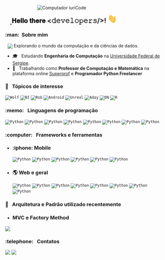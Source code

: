 <html>
<img src="https://raw.githubusercontent.com/MicaelliMedeiros/micaellimedeiros/master/image/computer-illustration.png" min-width="400px" max-width="400px" width="400px" align="right" alt="Computador iuriCode">
<p align="left">
<h2><a id="user-content--𝐇𝐞𝐥𝐥𝐨-𝐭𝐡𝐞𝐫𝐞-𝐟𝐞𝐥𝐥𝐨𝐰-𝚍𝚎𝚟𝚎𝚕𝚘𝚙𝚎𝚛𝚜-" class="anchor" aria-hidden="true" href="#-𝐇𝐞𝐥𝐥𝐨-𝐭𝐡𝐞𝐫𝐞-𝐟𝐞𝐥𝐥𝐨𝐰-𝚍𝚎𝚟𝚎𝚕𝚘𝚙𝚎𝚛𝚜-">
<svg class="octicon octicon-link" viewBox="0 0 16 16" version="1.1" width="16" height="16" aria-hidden="true">
</svg>
</a> 
<strong>𝐇𝐞𝐥𝐥𝐨 𝐭𝐡𝐞𝐫𝐞 &lt;𝚍𝚎𝚟𝚎𝚕𝚘𝚙𝚎𝚛𝚜/&gt;! </strong>
<a href="#"><img src="https://github.com/ABSphreak/ABSphreak/raw/master/gifs/Hi.gif" width="30px" style="max-width:100%;"></a></h2>
</p>
<p align="left"> 
  <h3> :man: &nbsp;Sobre mim </h3>

&nbsp;  <a href="#" alt="Dados">
<img src="https://www.globaltec.com.br/wp-content/uploads/2021/01/5ab1a21aaafa93397c0d6eedcb24731e-computer-laptop-icon-by-vexels.png" width="30px" align='center'></a> Explorando o mundo da computação e da ciências de dados.
- 🎓 &nbsp; Estudando **Engenharia de Computação** na <a href="https://www.ufs.br">Universidade Federal de Sergipe</a>.
- 💼 &nbsp; Trabalhando como **Professor de Computação e Matemática** na plataforma online <a href="https://www.superprof.com.br/">Superprof</a> e **Programador Python Freelancer**

</p>
<h3> 🤔 &nbsp; Tópicos de interesse </h3>
 <code><img height="30" src="https://img.shields.io/badge/Wolfram%20Alpha-4A4A55?style=flat&logo=Wolfram&logoColor=FF3E00" alt="Wolf"/></code>
  <code><img height="30" src="https://img.shields.io/badge/Power%20BI-FFA500?style=flat&logo=Power+BI&logoColor=black" style="borderRadius=9000px 30px;" alt="BI"/></code>
  <code><img height="30" src="https://img.shields.io/badge/Robótica-9146FF?style=flat&logo=Instructables&logoColor=white" alt="Rob"/></code>
    <code><img height="30" src="https://img.shields.io/badge/-Mobile%20Dev.-171615?style=flat&logo=Android&color=262673" alt="Android"/></code>
    <code><img height="30" src="https://img.shields.io/badge/Game%20Dev.-black?style=flat&logo=Unreal%20Engine&logoColor=white" alt="Unreal"/></code>
    <code><img height="30" src="https://img.shields.io/badge/-Hackaday-171615?style=flat&logo=Hackaday&color=262673" alt="Aday"/></code>
    <code><img height="30" src="https://img.shields.io/badge/-Design%20Patterns-171615?style=flat&logo=Designer%20News&color=262673" alt="DN"/></code>
     <code><img height="30" src="https://img.shields.io/badge/-R-171615?style=flat&logo=R&logoColor=blue&color=white" alt="R"/></code>
    
<h3> :memo: &nbsp; Linguagens de programação </h3>

   <code><img height="30" src="https://img.shields.io/badge/Python-14354C?style=flat&logo=python&logoColor=white" alt="Python"/></code>
   <code><img height="30" src="https://img.shields.io/badge/JavaScript-F7DF1E?style=flat&logo=javascript&logoColor=black" alt="Python"/></code>
   <code><img height="30" src="https://img.shields.io/badge/Java-ED8B00?style=flat&logo=java&logoColor=white" alt="Python"/></code>
   <code><img height="30" src="https://img.shields.io/badge/HTML5-E34F26?style=flat&logo=html5&logoColor=white" alt="Python"/></code>
   <code><img height="30" src="https://img.shields.io/badge/C%23-239120?style=flat&logo=c-sharp&logoColor=white" alt="Python"/></code>
   <code><img height="30" src="https://img.shields.io/badge/C-00599C?style=flat&logo=c&logoColor=white" alt="Python"/></code>
   <code><img height="30" src="https://img.shields.io/badge/Delphi-CC342D?style=flat&logo=Delphi&logoColor=white" alt="Python"/></code>
   <code><img height="30" src="https://img.shields.io/badge/VBA-239120?style=flat&logo=Microsoft+Excel&logoColor=white" alt="Python"/></code>

<h3> :computer: &nbsp; Frameworks e ferramentas </h3>
<ul> 
  <h3><li>:iphone: Mobile</li></h3>
  <code><img height="30" src="https://img.shields.io/badge/-React%20Native-171615?style=flat&logo=React&color=262673" alt="Python"/></code>
  <code><img height="30" src="https://img.shields.io/badge/-Flutter-171615?style=flat&logo=Flutter&color=262673" alt="Python"/></code>
  <code><img height="30" src="https://img.shields.io/badge/-Expo-171615?style=flat&logo=Expo&color=262673" alt="Python"/></code>
  <code><img height="30" src="https://img.shields.io/badge/-Express-171615?style=flat&logo=Express&color=262673" alt="Python"/></code>
  <code><img height="30" src="https://img.shields.io/badge/-Node.js-171615?style=flat&logo=Node.js&color=262673" alt="Python"/></code>
  <code><img height="30" src="https://img.shields.io/badge/-Android%20Studio-171615?style=flat&logo=Android%20Studio&color=262673" alt="Python"/></code>
</ul>
<ul>
  <h3><li> 🌎 Web e geral </li></h3>
  <code><img height="30" src="https://img.shields.io/badge/-React-CC342D?style=flat&logo=React&color=ff8566" alt="Python"/></code>
  <code><img height="30" src="https://img.shields.io/badge/-Django-171615?style=flat&logo=Django&color=ff8566" alt="Python"/></code>
  <code><img height="30" src="https://img.shields.io/badge/-Bootstrap-171615?style=flat&logo=Bootstrap&color=ff8566&logoColor=white" alt="Python"/></code>
  <code><img height="30" src="https://img.shields.io/badge/-JQuery-171615?style=flat&logo=JQuery&color=ff8566" alt="Python"/></code>
  <code><img height="30" src="https://img.shields.io/badge/-VSCode-171615?style=flat&logo=Visual+Studio+Code&logoColor=blue&color=ff8566" alt="Python"/></code>
  <code><img height="30" src="https://img.shields.io/badge/-Linux-171615?style=flat&logo=Linux&logoColor=black&color=ff8566" alt="Python"/></code>
  <code><img height="30" src="https://img.shields.io/badge/-Vue.js-171615?style=flat&logo=vue-js&color=ff8566" alt="Python"/></code>
  <code><img height="30" src="https://img.shields.io/badge/-Unittest-171615?style=flat&color=ff8566" alt="Python"/></code>
  
</ul>
<h3> 🎨 &nbsp; Arquitetura e Padrão utilizado recentemente </h3>
<ul><li><h3> MVC e Factory Method </h3></li></ul>

<img align='center' src="https://github-readme-stats.vercel.app/api?username=eduardo92005-debug&show_icons=true&title_color=783c00&text_color=af552e&icon_color=783c00&bg_color=blue&cache_seconds=2300">


<p align="left">
  <h3> :telephone: &nbsp; Contatos</h3>
</p>
<p align="left">
  <a address="mailto:eduardo92005@gmail.com" alt="Gmail">
  <img height=30 src="https://img.shields.io/badge/-Gmail-FF0000?style=flat&labelColor=FF0000&logo=gmail&logoColor=white&link=eduardo92005@gmail.com" /></a>

  <a href="https://www.linkedin.com/in/carlos-eduardo-silva-4a5b59204/" alt="Linkedin">
  <img height=30 src="https://img.shields.io/badge/-Linkedin-0e76a8?style=flat&logo=Linkedin&logoColor=white&link=https://www.linkedin.com/in/carlos-eduardo-silva-4a5b59204/" /></a>

</p>
</html>
